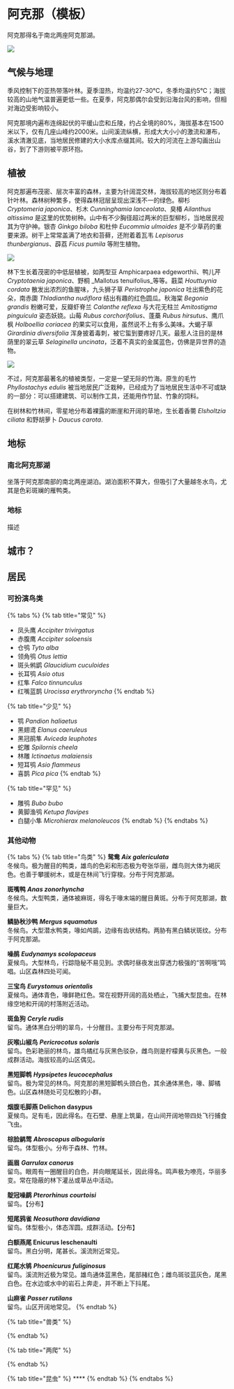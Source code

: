 # 阿克那（模板）

阿克那得名于南北两座阿克那湖。

![](../../.gitbook/assets/img_20180708_101357.jpg)

## 气候与地理

季风控制下的亚热带落叶林。夏季湿热，均温约27-30℃，冬季均温约5℃；海拔较高的山地气温普遍更低一些。在夏季，阿克那偶尔会受到沿海台风的影响，但相对海边受影响较小。

阿克那境内遍布连绵起伏的平缓山峦和丘陵，约占全境的80%，海拔基本在1500米以下，仅有几座山峰约2000米。山间溪流纵横，形成大大小小的激流和瀑布，溪水清澈见底，当地居民修建的大小水库点缀其间。较大的河流在上游勾画出山谷，到了下游则被平原环抱。

## 植被

阿克那遍布茂密、层次丰富的森林，主要为针阔混交林，海拔较高的地区则分布着针叶林。森林树种繁多，使得森林冠层呈现出深浅不一的绿色。柳杉 _Cryptomeria japonica_、杉木 _Cunninghamia lanceolata_、臭椿 _Ailanthus altissima_ 是这里的优势树种。山中有不少胸径超过两米的巨型柳杉，当地居民视其为守护神。银杏 _Ginkgo biloba_ 和杜仲 _Eucommia ulmoides_ 是不少草药的重要来源。树干上常常盖满了地衣和苔藓，还附着着瓦韦 _Lepisorus thunbergianus_、薜荔 _Ficus pumila_ 等附生植物。

![](../../.gitbook/assets/liu-shan.jpg)

林下生长着茂密的中低层植被，如两型豆 Amphicarpaea edgeworthii、鸭儿芹 _Cryptotaenia japonica_、野桐 _Mallotus tenuifolius_等等。蕺菜 _Houttuynia cordata_ 散发出浓烈的鱼腥味，九头狮子草 _Peristrophe japonica_ 吐出紫色的花朵，南赤瓟 _Thladiantha nudiflora_ 结出有趣的红色圆瓜。秋海棠 _Begonia grandis_ 粉嫩可爱，反瓣虾脊兰 _Calanthe reflexa_ 与大花无柱兰 _Amitostigma pinguicula_ 姿态妖娆。山莓 _Rubus corchorifolius_、蓬蘽 _Rubus hirsutus_、鹰爪枫 _Holboellia coriacea_ 的果实可以食用，虽然说不上有多么美味。大蝎子草 _Girardinia diversifolia_ 浑身披着毒刺，被它蜇到要疼好几天。最惹人注目的是林荫里的翠云草 _Selaginella uncinata_，泛着不真实的金属蓝色，仿佛是异世界的造物。

![](../../.gitbook/assets/selaginella_uncinata_photo_by_gordon_k_a_dickson_cc-by-nc-sa-2.0.jpg)

不过，阿克那最著名的植被类型，一定是一望无际的竹海。原生的毛竹 _Phyllostachys edulis_ 被当地居民广泛栽种，已经成为了当地居民生活中不可或缺的一部分：可以搭建建筑、可以制作工具，还能用作竹鼠、竹象的饲料。

在树林和竹林间，零星地分布着裸露的断崖和开阔的草地，生长着香薷 _Elsholtzia ciliata_ 和野胡萝卜 _Daucus carota_.

## 地标

### 南北阿克那湖

坐落于阿克那南部的南北两座湖泊。湖泊面积不算大，但吸引了大量越冬水鸟，尤其是色彩斑斓的雁鸭类。

### 地标

描述

## 城市？

## 居民

### 可扮演鸟类

{% tabs %}
{% tab title="常见" %}
* 凤头鹰 _Accipiter trivirgatus_
* 赤腹鹰 _Accipiter soloensis_
* 仓鸮 _Tyto alba_
* 领角鸮 _Otus lettia_
* 斑头鸺鹠 _Glaucidium cuculoides_
* 长耳鸮 _Asio otus_
* 红隼 _Falco tinnunculus_
* 红嘴蓝鹊 _Urocissa erythroryncha_
{% endtab %}

{% tab title="少见" %}
* 鹗 _Pandion haliaetus_
* 黑翅鸢 _Elanus caeruleus_
* 黑冠鹃隼 _Aviceda leuphotes_
* 蛇雕 _Spilornis cheela_
* 林雕 _Ictinaetus malaiensis_
* 短耳鸮 _Asio flammeus_
* 喜鹊 _Pica pica_
{% endtab %}

{% tab title="罕见" %}
* 雕鸮 _Bubo bubo_
* 黄脚渔鸮 _Ketupa flavipes_
* 白腿小隼 _Microhierax melanoleucos_
{% endtab %}
{% endtabs %}

### 其他动物

{% tabs %}
{% tab title="鸟类" %}
**鸳鸯** _**Aix galericulata**_  
冬候鸟。极为醒目的鸭类，雄鸟的色彩和形态极为夸张华丽，雌鸟则大体为褐灰色。也善于攀援树木，或是在林间飞行穿梭。分布于阿克那湖。

**斑嘴鸭** _**Anas zonorhyncha**_  
冬候鸟。大型鸭类，通体被麻斑，得名于喙末端的醒目黄斑。分布于阿克那湖，数量巨大。

**鳞胁秋沙鸭** _**Mergus squamatus**_  
冬候鸟。大型潜水鸭类，喙如鸬鹚，边缘有齿状结构。两胁有黑白鳞状斑纹。分布于阿克那湖。

**噪鹃** _**Eudynamys scolopaceus**_  
夏候鸟。大型林鸟，行踪隐秘不易见到。求偶时昼夜发出穿透力极强的“苦啊哦”鸣唱。山区森林四处可闻。

**三宝鸟** _**Eurystomus orientalis**_  
夏候鸟。通体青色，喙鲜艳红色。常在视野开阔的高处栖止，飞捕大型昆虫。在林缘空地和开阔的村落附近活动。

**斑鱼狗** _**Ceryle rudis**_  
留鸟。通体黑白分明的翠鸟，十分醒目。主要分布于阿克那湖。

**灰喉山椒鸟** _**Pericrocotus solaris**_  
留鸟。色彩艳丽的林鸟，雄鸟橘红与灰黑色驳杂，雌鸟则是柠檬黄与灰黑色。一般成群活动。海拔较高的山区偶见。

**黑短脚鹎** _**Hypsipetes leucocephalus**_  
留鸟。极为常见的林鸟。阿克那的黑短脚鹎头颈白色，其余通体黑色，喙、脚橘色。山区森林随处可见松散的小群。

**烟腹毛脚燕 Delichon dasypus**  
夏候鸟。足有毛，因此得名。在石壁、悬崖上筑巢，在山间开阔地带四处飞行捕食飞虫。

**棕脸鹟莺** _**Abroscopus albogularis**_  
留鸟。体型极小。分布于森林、竹林。

**画眉** _**Garrulax canorus**_  
留鸟。眼周有一圈醒目的白色，并向眼尾延长，因此得名。鸣声极为嘹亮，华丽多变。常在隐蔽的林下灌丛或草丛中活动。

**靛冠噪鹛** _**Pterorhinus courtoisi**_  
留鸟。【分布】

**短尾鸦雀** _**Neosuthora davidiana**_  
留鸟。体型极小，体态浑圆。成群活动。【分布】

**白额燕尾 Enicurus leschenaulti**  
留鸟。黑白分明，尾甚长。溪流附近常见。

**红尾水鸲** _**Phoenicurus fuliginosus**_  
留鸟。溪流附近极为常见。雄鸟通体蓝黑色，尾部赭红色；雌鸟斑驳蓝灰色，尾黑白色。在水边或水中的岩石上奔走，并不断上下抖尾。

**山麻雀** _**Passer rutilans**_  
留鸟。山区开阔地常见。
{% endtab %}

{% tab title="兽类" %}

{% endtab %}

{% tab title="两爬" %}

{% endtab %}

{% tab title="昆虫" %}
\*\*\*\*
{% endtab %}
{% endtabs %}

